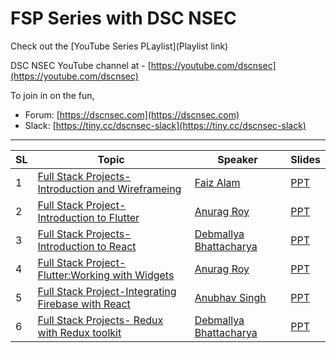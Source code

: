 # FSP Series with DSC NSEC


Check out the [YouTube Series PLaylist](Playlist link)

DSC NSEC YouTube channel at - [https://youtube.com/dscnsec](https://youtube.com/dscnsec)

To join in on the fun, 
- Forum: [https://dscnsec.com](https://dscnsec.com)
- Slack: [https://tiny.cc/dscnsec-slack](https://tiny.cc/dscnsec-slack)

---------------------------------------

| SL | Topic | Speaker | Slides |
|--|--|--|--|
| 1 | [Full Stack Projects- Introduction and Wireframeing](https://dscnsec.com/events/fsp-faiz-alam) | [Faiz Alam](http://bit.ly/) | [PPT](https://docs.google.com/presentation/d/1fY_68DNJzN0gL-zvWVr0hCgCfagDYxnuVxKJ01lZalY/edit?usp=sharing)
| 2 | [Full Stack Project- Introduction to Flutter](https://dscnsec.com/events/fsp-anurag-roy) | [Anurag Roy](http://bit.ly/) | [PPT](https://docs.google.com/presentation/d/1fY_68DNJzN0gL-zvWVr0hCgCfagDYxnuVxKJ01lZalY/edit?usp=sharing)
| 3 | [Full Stack Projects- Introduction to React](https://dscnsec.com/events/fsp-debmallya-bhattacharya) | [Debmallya Bhattacharya](http://bit.ly/) | [PPT](https://docs.google.com/presentation/d/1fY_68DNJzN0gL-zvWVr0hCgCfagDYxnuVxKJ01lZalY/edit?usp=sharing)
| 4 | [Full Stack Project- Flutter:Working with Widgets](https://dscnsec.com/events/fsp-working-with-widgets) | [Anurag Roy](http://bit.ly/) | [PPT](https://docs.google.com/presentation/d/1fY_68DNJzN0gL-zvWVr0hCgCfagDYxnuVxKJ01lZalY/edit?usp=sharing)
| 5 | [Full Stack Project-Integrating Firebase with React](https://dscnsec.com/events/fsp-anubhav-singh) | [Anubhav Singh](http://bit.ly/) | [PPT](https://docs.google.com/presentation/d/1fY_68DNJzN0gL-zvWVr0hCgCfagDYxnuVxKJ01lZalY/edit?usp=sharing)
| 6 | [Full Stack Projects- Redux with Redux toolkit](https://dscnsec.com/events/fsp-redux-with-redux-toolkit) | [Debmallya Bhattacharya](http://bit.ly) | [PPT](https://docs.google.com/presentation/d/1fY_68DNJzN0gL-zvWVr0hCgCfagDYxnuVxKJ01lZalY/edit?usp=sharing)